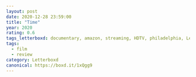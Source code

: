 ```yaml
---
layout: post 
date: 2020-12-28 23:59:00
title: "Time"
year: 2020
rating: 0.6
tags_letterboxd: documentary, amazon, streaming, HDTV, philadelphia, Leah
tags:
  - film
  - review
category: Letterboxd
canonical: https://boxd.it/1xQgg9
---
```

